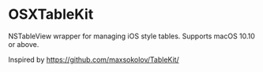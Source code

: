 # OSXTableKit
NSTableView wrapper for managing iOS style tables. Supports macOS 10.10 or above.

Inspired by https://github.com/maxsokolov/TableKit/
